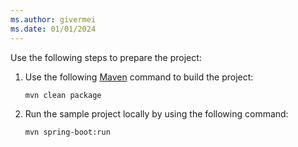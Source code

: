 ```yaml
---
ms.author: givermei
ms.date: 01/01/2024
---
```


Use the following steps to prepare the project:

1. Use the following [Maven](https://maven.apache.org/what-is-maven.html) command to build the project:

   ```bash
   mvn clean package
   ```

1. Run the sample project locally by using the following command:

   ```bash
   mvn spring-boot:run
   ```
